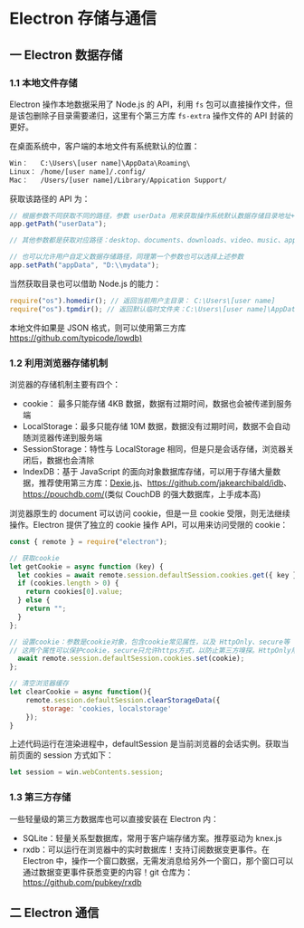 # Electron 存储与通信

## 一 Electron 数据存储

### 1.1 本地文件存储

Electron 操作本地数据采用了 Node.js 的 API，利用 `fs` 包可以直接操作文件，但是该包删除子目录需要递归，这里有个第三方库 `fs-extra` 操作文件的 API 封装的更好。

在桌面系统中，客户端的本地文件有系统默认的位置：

```txt
Win：   C:\Users\[user name]\AppData\Roaming\
Linux： /home/[user name]/.config/
Mac：   /Users/[user name]/Library/Appication Support/
```

获取该路径的 API 为：

```js
// 根据参数不同获取不同的路径，参数 userData 用来获取操作系统默认数据存储目录地址+应用名(package.json 中的name)
app.getPath("userData");

// 其他参数都是获取对应路径：desktop、documents、downloads、video、music、appData（自定义数据目录）、temp、exe（当前程序执行路径）

// 也可以允许用户自定义数据存储路径，同理第一个参数也可以选择上述参数
app.setPath("appData", "D:\\mydata");
```

当然获取目录也可以借助 Node.js 的能力：

```js
require("os").homedir(); // 返回当前用户主目录： C:\Users\[user name]
require("os").tpmdir(); // 返回默认临时文件夹：C:\Users\[user name]\AppData\Local\Temp
```

本地文件如果是 JSON 格式，则可以使用第三方库 <https://github.com/typicode/lowdb)>

### 1.2 利用浏览器存储机制

浏览器的存储机制主要有四个：

- cookie： 最多只能存储 4KB 数据，数据有过期时间，数据也会被传递到服务端
- LocalStorage：最多只能存储 10M 数据，数据没有过期时间，数据不会自动随浏览器传递到服务端
- SessionStorage：特性与 LocalStorage 相同，但是只是会话存储，浏览器关闭后，数据也会清除
- IndexDB：基于 JavaScript 的面向对象数据库存储，可以用于存储大量数据，推荐使用第三方库：[Dexie.js](https://github.com/dfahlander/Dexie.js)、<https://github.com/jakearchibald/idb>、<https://pouchdb.com/>(类似 CouchDB 的强大数据库，上手成本高)

浏览器原生的 document 可以访问 cookie，但是一旦 cookie 受限，则无法继续操作。Electron 提供了独立的 cookie 操作 API，可以用来访问受限的 cookie：

```js
const { remote } = require("electron");

// 获取cookie
let getCookie = async function (key) {
  let cookies = await remote.session.defaultSession.cookies.get({ key });
  if (cookies.length > 0) {
    return cookies[0].value;
  } else {
    return "";
  }
};

// 设置cookie：参数是cookie对象，包含cookie常见属性，以及 HttpOnly、secure等
// 这两个属性可以保护cookie，secure只允许https方式，以防止第三方嗅探。HttpOnly用来防止XSS跨站脚本攻击
  await remote.session.defaultSession.cookies.set(cookie);
};

// 清空浏览器缓存
let clearCookie = async function(){
    remote.session.defaultSession.clearStorageData({
        storage: 'cookies, localstorage'
    });
}
```

上述代码运行在渲染进程中，defaultSession 是当前浏览器的会话实例。获取当前页面的 session 方式如下：

```js
let session = win.webContents.session;
```

### 1.3 第三方存储

一些轻量级的第三方数据库也可以直接安装在 Electron 内：

- SQLite：轻量关系型数据库，常用于客户端存储方案。推荐驱动为 knex.js
- rxdb：可以运行在浏览器中的实时数据库！支持订阅数据变更事件。在 Electron 中，操作一个窗口数据，无需发消息给另外一个窗口，那个窗口可以通过数据变更事件获悉变更的内容！git 仓库为：<https://github.com/pubkey/rxdb>

## 二 Electron 通信
